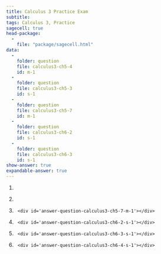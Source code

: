```yaml
---
title: Calculus 3 Practice Exam
subtitle: 
tags: Calculus 3, Practice
sagecell: true
head-package:
  -
    file: "package/sagecell.html"
data:
  - 
    folder: question
    file: calculus3-ch5-4
    id: m-1
  -
  	folder: question
  	file: calculus3-ch5-3
  	id: s-1
  -
  	folder: question
  	file: calculus3-ch5-7
  	id: m-1
  -
  	folder: question
  	file: calculus3-ch6-2
  	id: s-1
  -
  	folder: question
  	file: calculus3-ch6-3
  	id: s-1
show-answer: true
expandable-answer: true
---
```


1. <div id='question-question-calculus3-ch5-4-m-1'></div>

    <div id='answer-question-calculus3-ch5-4-m-1'></div>

2. <div id='question-question-calculus3-ch5-3-s-1'></div>

    <div id='answer-question-calculus3-ch5-3-s-1'></div>
		
3. <div id='question-question-calculus3-ch5-7-m-1'></div>

		<div id='answer-question-calculus3-ch5-7-m-1'></div>

4. <div id='question-question-calculus3-ch6-2-s-1'></div>

		<div id='answer-question-calculus3-ch6-2-s-1'></div>

5. <div id='question-question-calculus3-ch6-3-s-1'></div>

		<div id='answer-question-calculus3-ch6-3-s-1'></div>

6. <div id='question-question-calculus3-ch6-4-s-1'></div>
		
		<div id='answer-question-calculus3-ch6-4-s-1'></div>